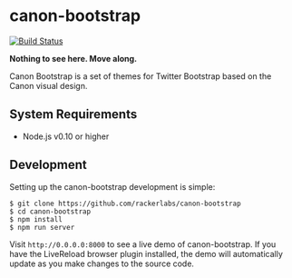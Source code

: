 # canon-bootstrap

[![Build Status](http://img.shields.io/travis/rackerlabs/canon-bootstrap/master.svg)](https://travis-ci.org/rackerlabs/canon-bootstrap)

**Nothing to see here. Move along.**

Canon Bootstrap is a set of themes for Twitter Bootstrap based on the Canon 
visual design. 

## System Requirements

- Node.js v0.10 or higher

## Development

Setting up the canon-bootstrap development is simple:

```
$ git clone https://github.com/rackerlabs/canon-bootstrap
$ cd canon-bootstrap
$ npm install
$ npm run server
```

Visit `http://0.0.0.0:8000` to see a live demo of canon-bootstrap. If you have
the LiveReload browser plugin installed, the demo will automatically update as
you make changes to the source code.
